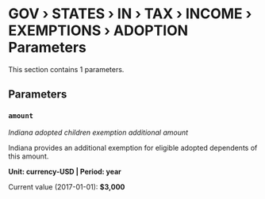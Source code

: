 # GOV › STATES › IN › TAX › INCOME › EXEMPTIONS › ADOPTION Parameters

This section contains 1 parameters.

## Parameters

### `amount`
*Indiana adopted children exemption additional amount*

Indiana provides an additional exemption for eligible adopted dependents of this amount.

**Unit: currency-USD | Period: year**

Current value (2017-01-01): **$3,000**

